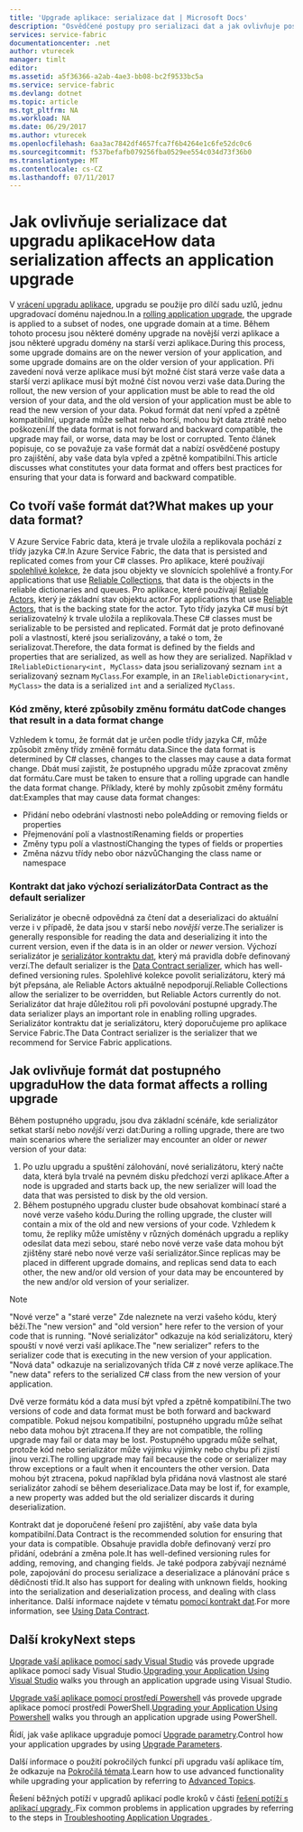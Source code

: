 ```yaml
---
title: 'Upgrade aplikace: serializace dat | Microsoft Docs'
description: "Osvědčené postupy pro serializaci dat a jak ovlivňuje postupné upgrady aplikací."
services: service-fabric
documentationcenter: .net
author: vturecek
manager: timlt
editor: 
ms.assetid: a5f36366-a2ab-4ae3-bb08-bc2f9533bc5a
ms.service: service-fabric
ms.devlang: dotnet
ms.topic: article
ms.tgt_pltfrm: NA
ms.workload: NA
ms.date: 06/29/2017
ms.author: vturecek
ms.openlocfilehash: 6aa3ac7842df4657fca7f6b4264e1c6fe52dc0c6
ms.sourcegitcommit: f537befafb079256fba0529ee554c034d73f36b0
ms.translationtype: MT
ms.contentlocale: cs-CZ
ms.lasthandoff: 07/11/2017
---
```

# <a name="how-data-serialization-affects-an-application-upgrade"></a><span data-ttu-id="19e2e-103">Jak ovlivňuje serializace dat upgradu aplikace</span><span class="sxs-lookup"><span data-stu-id="19e2e-103">How data serialization affects an application upgrade</span></span>
<span data-ttu-id="19e2e-104">V [vrácení upgradu aplikace](service-fabric-application-upgrade.md), upgradu se použije pro dílčí sadu uzlů, jednu upgradovací doménu najednou.</span><span class="sxs-lookup"><span data-stu-id="19e2e-104">In a [rolling application upgrade](service-fabric-application-upgrade.md), the upgrade is applied to a subset of nodes, one upgrade domain at a time.</span></span> <span data-ttu-id="19e2e-105">Během tohoto procesu jsou některé domény upgrade na novější verzi aplikace a jsou některé upgradu domény na starší verzi aplikace.</span><span class="sxs-lookup"><span data-stu-id="19e2e-105">During this process, some upgrade domains are on the newer version of your application, and some upgrade domains are on the older version of your application.</span></span> <span data-ttu-id="19e2e-106">Při zavedení nová verze aplikace musí být možné číst stará verze vaše data a starší verzi aplikace musí být možné číst novou verzi vaše data.</span><span class="sxs-lookup"><span data-stu-id="19e2e-106">During the rollout, the new version of your application must be able to read the old version of your data, and the old version of your application must be able to read the new version of your data.</span></span> <span data-ttu-id="19e2e-107">Pokud formát dat není vpřed a zpětně kompatibilní, upgrade může selhat nebo horší, mohou být data ztrátě nebo poškození.</span><span class="sxs-lookup"><span data-stu-id="19e2e-107">If the data format is not forward and backward compatible, the upgrade may fail, or worse, data may be lost or corrupted.</span></span> <span data-ttu-id="19e2e-108">Tento článek popisuje, co se považuje za vaše formát dat a nabízí osvědčené postupy pro zajištění, aby vaše data byla vpřed a zpětně kompatibilní.</span><span class="sxs-lookup"><span data-stu-id="19e2e-108">This article discusses what constitutes your data format and offers best practices for ensuring that your data is forward and backward compatible.</span></span>

## <a name="what-makes-up-your-data-format"></a><span data-ttu-id="19e2e-109">Co tvoří vaše formát dat?</span><span class="sxs-lookup"><span data-stu-id="19e2e-109">What makes up your data format?</span></span>
<span data-ttu-id="19e2e-110">V Azure Service Fabric data, která je trvale uložila a replikovala pochází z třídy jazyka C#.</span><span class="sxs-lookup"><span data-stu-id="19e2e-110">In Azure Service Fabric, the data that is persisted and replicated comes from your C# classes.</span></span> <span data-ttu-id="19e2e-111">Pro aplikace, které používají [spolehlivé kolekce](service-fabric-reliable-services-reliable-collections.md), že data jsou objekty ve slovnících spolehlivé a fronty.</span><span class="sxs-lookup"><span data-stu-id="19e2e-111">For applications that use [Reliable Collections](service-fabric-reliable-services-reliable-collections.md), that data is the objects in the reliable dictionaries and queues.</span></span> <span data-ttu-id="19e2e-112">Pro aplikace, které používají [Reliable Actors](service-fabric-reliable-actors-introduction.md), který je základní stav objektu actor.</span><span class="sxs-lookup"><span data-stu-id="19e2e-112">For applications that use [Reliable Actors](service-fabric-reliable-actors-introduction.md), that is the backing state for the actor.</span></span> <span data-ttu-id="19e2e-113">Tyto třídy jazyka C# musí být serializovatelný k trvale uložila a replikovala.</span><span class="sxs-lookup"><span data-stu-id="19e2e-113">These C# classes must be serializable to be persisted and replicated.</span></span> <span data-ttu-id="19e2e-114">Formát dat je proto definované polí a vlastností, které jsou serializovány, a také o tom, že serializovat.</span><span class="sxs-lookup"><span data-stu-id="19e2e-114">Therefore, the data format is defined by the fields and properties that are serialized, as well as how they are serialized.</span></span> <span data-ttu-id="19e2e-115">Například v `IReliableDictionary<int, MyClass>` data jsou serializovaný seznam `int` a serializovaný seznam `MyClass`.</span><span class="sxs-lookup"><span data-stu-id="19e2e-115">For example, in an `IReliableDictionary<int, MyClass>` the data is a serialized `int` and a serialized `MyClass`.</span></span>

### <a name="code-changes-that-result-in-a-data-format-change"></a><span data-ttu-id="19e2e-116">Kód změny, které způsobily změnu formátu dat</span><span class="sxs-lookup"><span data-stu-id="19e2e-116">Code changes that result in a data format change</span></span>
<span data-ttu-id="19e2e-117">Vzhledem k tomu, že formát dat je určen podle třídy jazyka C#, může způsobit změny třídy změně formátu data.</span><span class="sxs-lookup"><span data-stu-id="19e2e-117">Since the data format is determined by C# classes, changes to the classes may cause a data format change.</span></span> <span data-ttu-id="19e2e-118">Dbát musí zajistit, že postupného upgradu může zpracovat změny dat formátu.</span><span class="sxs-lookup"><span data-stu-id="19e2e-118">Care must be taken to ensure that a rolling upgrade can handle the data format change.</span></span> <span data-ttu-id="19e2e-119">Příklady, které by mohly způsobit změny formátu dat:</span><span class="sxs-lookup"><span data-stu-id="19e2e-119">Examples that may cause data format changes:</span></span>

* <span data-ttu-id="19e2e-120">Přidání nebo odebrání vlastnosti nebo pole</span><span class="sxs-lookup"><span data-stu-id="19e2e-120">Adding or removing fields or properties</span></span>
* <span data-ttu-id="19e2e-121">Přejmenování polí a vlastností</span><span class="sxs-lookup"><span data-stu-id="19e2e-121">Renaming fields or properties</span></span>
* <span data-ttu-id="19e2e-122">Změny typu polí a vlastností</span><span class="sxs-lookup"><span data-stu-id="19e2e-122">Changing the types of fields or properties</span></span>
* <span data-ttu-id="19e2e-123">Změna názvu třídy nebo obor názvů</span><span class="sxs-lookup"><span data-stu-id="19e2e-123">Changing the class name or namespace</span></span>

### <a name="data-contract-as-the-default-serializer"></a><span data-ttu-id="19e2e-124">Kontrakt dat jako výchozí serializátor</span><span class="sxs-lookup"><span data-stu-id="19e2e-124">Data Contract as the default serializer</span></span>
<span data-ttu-id="19e2e-125">Serializátor je obecně odpovědná za čtení dat a deserializaci do aktuální verze i v případě, že data jsou v starší nebo *novější* verze.</span><span class="sxs-lookup"><span data-stu-id="19e2e-125">The serializer is generally responsible for reading the data and deserializing it into the current version, even if the data is in an older or *newer* version.</span></span> <span data-ttu-id="19e2e-126">Výchozí serializátor je [serializátor kontraktu dat](https://msdn.microsoft.com/library/ms733127.aspx), který má pravidla dobře definovaný verzí.</span><span class="sxs-lookup"><span data-stu-id="19e2e-126">The default serializer is the [Data Contract serializer](https://msdn.microsoft.com/library/ms733127.aspx), which has well-defined versioning rules.</span></span> <span data-ttu-id="19e2e-127">Spolehlivé kolekce povolit serializátoru, který má být přepsána, ale Reliable Actors aktuálně nepodporují.</span><span class="sxs-lookup"><span data-stu-id="19e2e-127">Reliable Collections allow the serializer to be overridden, but Reliable Actors currently do not.</span></span> <span data-ttu-id="19e2e-128">Serializátor dat hraje důležitou roli při povolování postupné upgrady.</span><span class="sxs-lookup"><span data-stu-id="19e2e-128">The data serializer plays an important role in enabling rolling upgrades.</span></span> <span data-ttu-id="19e2e-129">Serializátor kontraktu dat je serializátoru, který doporučujeme pro aplikace Service Fabric.</span><span class="sxs-lookup"><span data-stu-id="19e2e-129">The Data Contract serializer is the serializer that we recommend for Service Fabric applications.</span></span>

## <a name="how-the-data-format-affects-a-rolling-upgrade"></a><span data-ttu-id="19e2e-130">Jak ovlivňuje formát dat postupného upgradu</span><span class="sxs-lookup"><span data-stu-id="19e2e-130">How the data format affects a rolling upgrade</span></span>
<span data-ttu-id="19e2e-131">Během postupného upgradu, jsou dva základní scénáře, kde serializátor setkat starší nebo *novější* verzi dat:</span><span class="sxs-lookup"><span data-stu-id="19e2e-131">During a rolling upgrade, there are two main scenarios where the serializer may encounter an older or *newer* version of your data:</span></span>

1. <span data-ttu-id="19e2e-132">Po uzlu upgradu a spuštění zálohování, nové serializátoru, který načte data, která byla trvalé na pevném disku předchozí verzi aplikace.</span><span class="sxs-lookup"><span data-stu-id="19e2e-132">After a node is upgraded and starts back up, the new serializer will load the data that was persisted to disk by the old version.</span></span>
2. <span data-ttu-id="19e2e-133">Během postupného upgradu cluster bude obsahovat kombinací staré a nové verze vašeho kódu.</span><span class="sxs-lookup"><span data-stu-id="19e2e-133">During the rolling upgrade, the cluster will contain a mix of the old and new versions of your code.</span></span> <span data-ttu-id="19e2e-134">Vzhledem k tomu, že repliky může umístěny v různých doménách upgradu a repliky odesílat data mezi sebou, staré nebo nové verze vaše data mohou být zjištěny staré nebo nové verze vaší serializátor.</span><span class="sxs-lookup"><span data-stu-id="19e2e-134">Since replicas may be placed in different upgrade domains, and replicas send data to each other, the new and/or old version of your data may be encountered by the new and/or old version of your serializer.</span></span>

> [!NOTE]
> <span data-ttu-id="19e2e-135">"Nové verze" a "staré verze" Zde naleznete na verzi vašeho kódu, který běží.</span><span class="sxs-lookup"><span data-stu-id="19e2e-135">The "new version" and "old version" here refer to the version of your code that is running.</span></span> <span data-ttu-id="19e2e-136">"Nové serializátor" odkazuje na kód serializátoru, který spouští v nové verzi vaší aplikace.</span><span class="sxs-lookup"><span data-stu-id="19e2e-136">The "new serializer" refers to the serializer code that is executing in the new version of your application.</span></span> <span data-ttu-id="19e2e-137">"Nová data" odkazuje na serializovaných třída C# z nové verze aplikace.</span><span class="sxs-lookup"><span data-stu-id="19e2e-137">The "new data" refers to the serialized C# class from the new version of your application.</span></span>
> 
> 

<span data-ttu-id="19e2e-138">Dvě verze formátu kód a data musí být vpřed a zpětně kompatibilní.</span><span class="sxs-lookup"><span data-stu-id="19e2e-138">The two versions of code and data format must be both forward and backward compatible.</span></span> <span data-ttu-id="19e2e-139">Pokud nejsou kompatibilní, postupného upgradu může selhat nebo data mohou být ztracena.</span><span class="sxs-lookup"><span data-stu-id="19e2e-139">If they are not compatible, the rolling upgrade may fail or data may be lost.</span></span> <span data-ttu-id="19e2e-140">Postupného upgradu může selhat, protože kód nebo serializátor může výjimku výjimky nebo chybu při zjistí jinou verzi.</span><span class="sxs-lookup"><span data-stu-id="19e2e-140">The rolling upgrade may fail because the code or serializer may throw exceptions or a fault when it encounters the other version.</span></span> <span data-ttu-id="19e2e-141">Data mohou být ztracena, pokud například byla přidána nová vlastnost ale staré serializátor zahodí se během deserializace.</span><span class="sxs-lookup"><span data-stu-id="19e2e-141">Data may be lost if, for example, a new property was added but the old serializer discards it during deserialization.</span></span>

<span data-ttu-id="19e2e-142">Kontrakt dat je doporučené řešení pro zajištění, aby vaše data byla kompatibilní.</span><span class="sxs-lookup"><span data-stu-id="19e2e-142">Data Contract is the recommended solution for ensuring that your data is compatible.</span></span> <span data-ttu-id="19e2e-143">Obsahuje pravidla dobře definovaný verzí pro přidání, odebrání a změna pole.</span><span class="sxs-lookup"><span data-stu-id="19e2e-143">It has well-defined versioning rules for adding, removing, and changing fields.</span></span> <span data-ttu-id="19e2e-144">Je také podpora zabývají neznámé pole, zapojování do procesu serializace a deserializace a plánování práce s dědičnosti tříd.</span><span class="sxs-lookup"><span data-stu-id="19e2e-144">It also has support for dealing with unknown fields, hooking into the serialization and deserialization process, and dealing with class inheritance.</span></span> <span data-ttu-id="19e2e-145">Další informace najdete v tématu [pomocí kontrakt dat](https://msdn.microsoft.com/library/ms733127.aspx).</span><span class="sxs-lookup"><span data-stu-id="19e2e-145">For more information, see [Using Data Contract](https://msdn.microsoft.com/library/ms733127.aspx).</span></span>

## <a name="next-steps"></a><span data-ttu-id="19e2e-146">Další kroky</span><span class="sxs-lookup"><span data-stu-id="19e2e-146">Next steps</span></span>
<span data-ttu-id="19e2e-147">[Upgrade vaší aplikace pomocí sady Visual Studio](service-fabric-application-upgrade-tutorial.md) vás provede upgrade aplikace pomocí sady Visual Studio.</span><span class="sxs-lookup"><span data-stu-id="19e2e-147">[Upgrading your Application Using Visual Studio](service-fabric-application-upgrade-tutorial.md) walks you through an application upgrade using Visual Studio.</span></span>

<span data-ttu-id="19e2e-148">[Upgrade vaší aplikace pomocí prostředí Powershell](service-fabric-application-upgrade-tutorial-powershell.md) vás provede upgrade aplikace pomocí prostředí PowerShell.</span><span class="sxs-lookup"><span data-stu-id="19e2e-148">[Upgrading your Application Using Powershell](service-fabric-application-upgrade-tutorial-powershell.md) walks you through an application upgrade using PowerShell.</span></span>

<span data-ttu-id="19e2e-149">Řídí, jak vaše aplikace upgraduje pomocí [Upgrade parametry](service-fabric-application-upgrade-parameters.md).</span><span class="sxs-lookup"><span data-stu-id="19e2e-149">Control how your application upgrades by using [Upgrade Parameters](service-fabric-application-upgrade-parameters.md).</span></span>

<span data-ttu-id="19e2e-150">Další informace o použití pokročilých funkcí při upgradu vaší aplikace tím, že odkazuje na [Pokročilá témata](service-fabric-application-upgrade-advanced.md).</span><span class="sxs-lookup"><span data-stu-id="19e2e-150">Learn how to use advanced functionality while upgrading your application by referring to [Advanced Topics](service-fabric-application-upgrade-advanced.md).</span></span>

<span data-ttu-id="19e2e-151">Řešení běžných potíží v upgradů aplikací podle kroků v části [řešení potíží s aplikací upgrady ](service-fabric-application-upgrade-troubleshooting.md).</span><span class="sxs-lookup"><span data-stu-id="19e2e-151">Fix common problems in application upgrades by referring to the steps in [Troubleshooting Application Upgrades ](service-fabric-application-upgrade-troubleshooting.md).</span></span>

